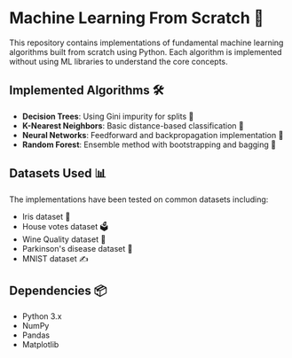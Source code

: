 # Machine Learning From Scratch 🤖

This repository contains implementations of fundamental machine learning algorithms built from scratch using Python. Each algorithm is implemented without using ML libraries to understand the core concepts.

## Implemented Algorithms 🛠️

- **Decision Trees**: Using Gini impurity for splits 🌳
- **K-Nearest Neighbors**: Basic distance-based classification 🎯
- **Neural Networks**: Feedforward and backpropagation implementation 🧠
- **Random Forest**: Ensemble method with bootstrapping and bagging 🌲

## Datasets Used 📊
The implementations have been tested on common datasets including:
- Iris dataset 🌸
- House votes dataset 🗳️
- Wine Quality dataset 🍷
- Parkinson's disease dataset 🏥
- MNIST dataset ✍️

## Dependencies 📦
- Python 3.x
- NumPy
- Pandas
- Matplotlib

